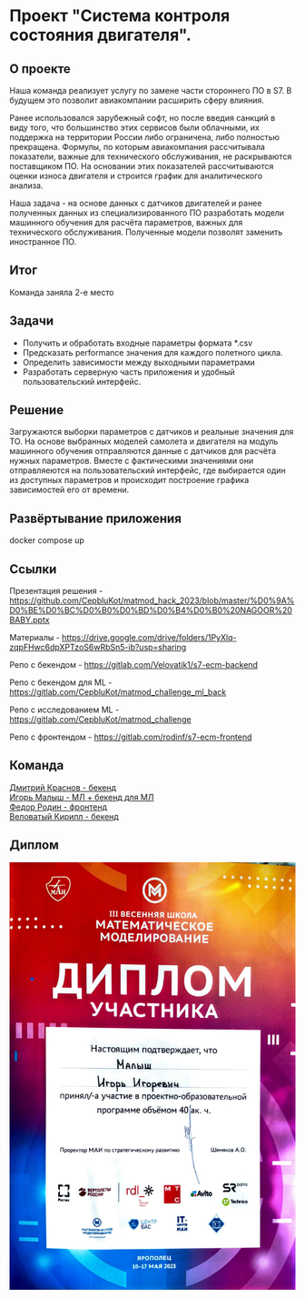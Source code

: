 # Проект "Система контроля состояния двигателя".
## О проекте
Наша команда реализует услугу по замене части стороннего ПО в S7. В будущем это позволит авиакомпании расширить сферу влияния.

Ранее использовался зарубежный софт, но после введия санкций в виду того, что большинство этих сервисов были облачными, их поддержка на территории России либо ограничена, либо полностью прекращена. Формулы, по которым авиакомпания рассчитывала показатели, важные для технического обслуживания, не раскрываются поставщиком ПО. На основании этих показателей рассчитываются оценки износа двигателя и строится график для аналитического анализа.

Наша задача - на основе данных с датчиков двигателей и ранее полученных данных из специализированного ПО разработать модели машинного обучения для расчёта параметров, важных для технического обслуживания. Полученные модели позволят заменить иностранное ПО.

## Итог

Команда заняла 2-е место

## Задачи
* Получить и обработать входные параметры формата *.csv
* Предсказать performance значения для каждого полетного цикла.
* Определить зависимости между выходными параметрами
* Разработать серверную часть приложения и удобный пользовательский интерфейс.

## Решение
Загружаются выборки параметров с датчиков и реальные значения для ТО. На основе выбранных моделей самолета и двигателя на модуль машинного обучения отправляются данные с датчиков для расчёта нужных параметров. Вместе с фактическими значениями они отправляеются на пользовательский интерфейс, где выбирается один из доступных параметров и происходит построение графика зависимостей его от времени.

## Развёртывание приложения

docker compose up

## Ссылки
Презентация решения - https://github.com/CepbluKot/matmod_hack_2023/blob/master/%D0%9A%D0%BE%D0%BC%D0%B0%D0%BD%D0%B4%D0%B0%20NAGOOR%20BABY.pptx

Материалы - https://drive.google.com/drive/folders/1PyXlq-zqpFHwc6dpXPTzoS6wRbSn5-ib?usp=sharing

Репо с бекендом - https://gitlab.com/Velovatik1/s7-ecm-backend

Репо с бекендом для ML - https://gitlab.com/CepbluKot/matmod_challenge_ml_back

Репо с исследованием ML - https://gitlab.com/CepbluKot/matmod_challenge

Репо с фронтендом - https://gitlab.com/rodinf/s7-ecm-frontend


## Команда
[Дмитрий Краснов - бекенд](http://t.me/Dm1ttry) </br>
[Игорь Малыш - МЛ + бекенд для МЛ](http://t.me/igmalysh) </br>
[Федор Родин - фронтенд](http://t.me/ffeeejj) </br>
[Веловатый Кирилл - бекенд](http://t.me/velovatik) </br>

## Диплом
![](https://github.com/CepbluKot/matmod_hack_2023/blob/master/diplom.jpg)
